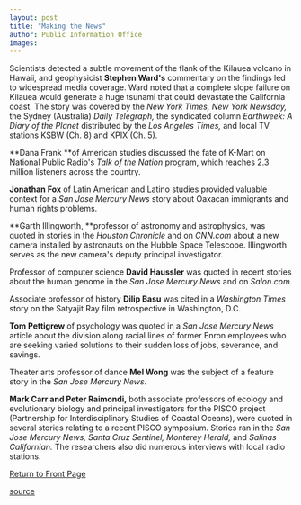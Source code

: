 ```yaml
---
layout: post
title: "Making the News"
author: Public Information Office
images:
---
```


Scientists detected a subtle movement of the flank of the Kilauea volcano in Hawaii, and geophysicist **Stephen Ward's** commentary on the findings led to widespread media coverage. Ward noted that a complete slope failure on Kilauea would generate a huge tsunami that could devastate the California coast. The story was covered by the _New York Times, New York Newsday,_ the Sydney (Australia) _Daily Telegraph,_ the syndicated column _Earthweek: A Diary of the Planet_ distributed by the _Los Angeles Times,_ and local TV stations KSBW (Ch. 8) and KPIX (Ch. 5).

**Dana Frank **of American studies discussed the fate of K-Mart on National Public Radio's _Talk of the Nation_ program, which reaches 2.3 million listeners across the country.

**Jonathan Fox** of Latin American and Latino studies provided valuable context for a _San Jose Mercury News_ story about Oaxacan immigrants and human rights problems.

**Garth Illingworth, **professor of astronomy and astrophysics, was quoted in stories in the _Houston Chronicle_ and on _CNN.com_ about a new camera installed by astronauts on the Hubble Space Telescope. Illingworth serves as the new camera's deputy principal investigator.

Professor of computer science **David Haussler** was quoted in recent stories about the human genome in the _San Jose Mercury News_ and on _Salon.com._

Associate professor of history **Dilip Basu** was cited in a _Washington Times_ story on the Satyajit Ray film retrospective in Washington, D.C.

**Tom Pettigrew** of psychology was quoted in a _San Jose Mercury News_ article about the division along racial lines of former Enron employees who are seeking varied solutions to their sudden loss of jobs, severance, and savings.

Theater arts professor of dance **Mel Wong** was the subject of a feature story in the _San Jose Mercury News._  
  
**Mark Carr and Peter Raimondi,** both associate professors of ecology and evolutionary biology and principal investigators for the PISCO project (Partnership for Interdisciplinary Studies of Coastal Oceans), were quoted in several stories relating to a recent PISCO symposium. Stories ran in the _San Jose Mercury News, Santa Cruz Sentinel, Monterey Herald,_ and _Salinas Californian._ The researchers also did numerous interviews with local radio stations.

[Return to Front Page][1]


[1]: ../../index.html

[source](http://www1.ucsc.edu/currents/01-02/03-18/makenews.html "Permalink to makenews")
